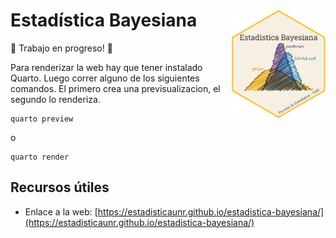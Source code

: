# Estadística Bayesiana <img src="utils/imgs/logo.png" width="150px" align="right" />

🚧 Trabajo en progreso! 🚧

Para renderizar la web hay que tener instalado Quarto. Luego correr alguno de los siguientes comandos. El primero crea una previsualizacion, el segundo lo renderiza.

```
quarto preview
```

o

```
quarto render
```

## Recursos útiles

* Enlace a la web: [https://estadisticaunr.github.io/estadistica-bayesiana/](https://estadisticaunr.github.io/estadistica-bayesiana/)
